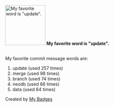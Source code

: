 <img src="https://my-badges.github.io/my-badges/favorite-word.png" alt="My favorite word is &quot;update&quot;." title="My favorite word is &quot;update&quot;." width="128">
<strong>My favorite word is &quot;update&quot;.</strong>
<br><br>

My favorite commit message words are:

1. update (used 257 times)
2. merge (used 98 times)
3. branch (used 74 times)
4. neodb (used 66 times)
5. data (used 64 times)


Created by <a href="https://github.com/my-badges/my-badges">My Badges</a>